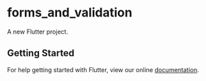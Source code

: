 # forms_and_validation

A new Flutter project.

## Getting Started

For help getting started with Flutter, view our online
[documentation](https://flutter.io/).
